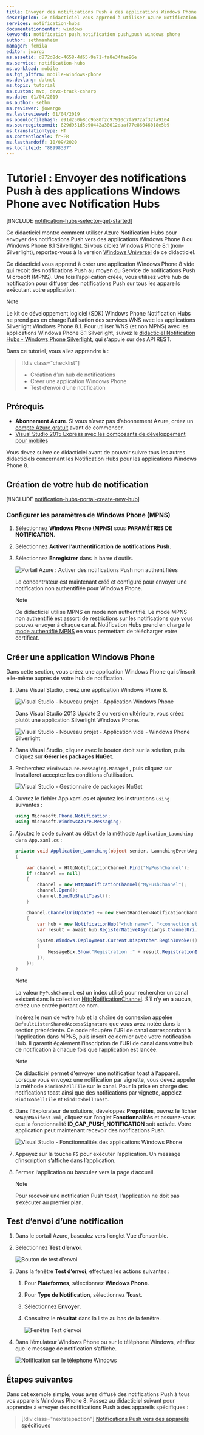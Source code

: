 ```yaml
---
title: Envoyer des notifications Push à des applications Windows Phone à l’aide d’Azure Notification Hubs | Microsoft Docs
description: Ce didacticiel vous apprend à utiliser Azure Notification Hubs pour envoyer des notifications Push vers une application Windows Phone 8 ou Windows Phone 8.1 Silverlight.
services: notification-hubs
documentationcenter: windows
keywords: notification push,notification push,push windows phone
author: sethmanheim
manager: femila
editor: jwargo
ms.assetid: d872d8dc-4658-4d65-9e71-fa8e34fae96e
ms.service: notification-hubs
ms.workload: mobile
ms.tgt_pltfrm: mobile-windows-phone
ms.devlang: dotnet
ms.topic: tutorial
ms.custom: mvc, devx-track-csharp
ms.date: 01/04/2019
ms.author: sethm
ms.reviewer: jowargo
ms.lastreviewed: 01/04/2019
ms.openlocfilehash: e91d250b8cc9b80f2c97910c7fa972af32fa9104
ms.sourcegitcommit: 829d951d5c90442a38012daaf77e86046018e5b9
ms.translationtype: HT
ms.contentlocale: fr-FR
ms.lasthandoff: 10/09/2020
ms.locfileid: "88998337"
---
```

# <a name="tutorial-send-push-notifications-to-windows-phone-apps-using-notification-hubs"></a>Tutoriel : Envoyer des notifications Push à des applications Windows Phone avec Notification Hubs

[!INCLUDE [notification-hubs-selector-get-started](../../includes/notification-hubs-selector-get-started.md)]

Ce didacticiel montre comment utiliser Azure Notification Hubs pour envoyer des notifications Push vers des applications Windows Phone 8 ou Windows Phone 8.1 Silverlight. Si vous ciblez Windows Phone 8.1 (non-Silverlight), reportez-vous à la version [Windows Universel](notification-hubs-windows-store-dotnet-get-started-wns-push-notification.md) de ce didacticiel.

Ce didacticiel vous apprend à créer une application Windows Phone 8 vide qui reçoit des notifications Push au moyen du Service de notifications Push Microsoft (MPNS). Une fois l’application créée, vous utilisez votre hub de notification pour diffuser des notifications Push sur tous les appareils exécutant votre application.

> [!NOTE]
> Le kit de développement logiciel (SDK) Windows Phone Notification Hubs ne prend pas en charge l’utilisation des services WNS avec les applications Silverlight Windows Phone 8.1. Pour utiliser WNS (et non MPNS) avec les applications Windows Phone 8.1 Silverlight, suivez le [didacticiel Notification Hubs - Windows Phone Silverlight], qui s’appuie sur des API REST.

Dans ce tutoriel, vous allez apprendre à :

> [!div class="checklist"]
> * Création d’un hub de notifications
> * Créer une application Windows Phone
> * Test d’envoi d’une notification

## <a name="prerequisites"></a>Prérequis

* **Abonnement Azure**. Si vous n’avez pas d’abonnement Azure, créez un [compte Azure gratuit](https://azure.microsoft.com/free/) avant de commencer.
* [Visual Studio 2015 Express avec les composants de développement pour mobiles](https://www.visualstudio.com/vs/older-downloads/)

Vous devez suivre ce didacticiel avant de pouvoir suivre tous les autres didacticiels concernant les Notification Hubs pour les applications Windows Phone 8.

## <a name="create-your-notification-hub"></a>Création de votre hub de notification

[!INCLUDE [notification-hubs-portal-create-new-hub](../../includes/notification-hubs-portal-create-new-hub.md)]

### <a name="configure-windows-phone-mpns-settings"></a>Configurer les paramètres de Windows Phone (MPNS)

1. Sélectionnez **Windows Phone (MPNS)** sous **PARAMÈTRES DE NOTIFICATION**.
2. Sélectionnez **Activer l’authentification de notifications Push**.
3. Sélectionnez **Enregistrer** dans la barre d’outils.

    ![Portail Azure : Activer des notifications Push non authentifiées](./media/notification-hubs-windows-phone-get-started/azure-portal-unauth.png)

    Le concentrateur est maintenant créé et configuré pour envoyer une notification non authentifiée pour Windows Phone.

    > [!NOTE]
    > Ce didacticiel utilise MPNS en mode non authentifié. Le mode MPNS non authentifié est assorti de restrictions sur les notifications que vous pouvez envoyer à chaque canal. Notification Hubs prend en charge le [mode authentifié MPNS](/previous-versions/windows/apps/ff941099(v=vs.105)) en vous permettant de télécharger votre certificat.

## <a name="create-a-windows-phone-application"></a>Créer une application Windows Phone

Dans cette section, vous créez une application Windows Phone qui s’inscrit elle-même auprès de votre hub de notification.

1. Dans Visual Studio, créez une application Windows Phone 8.

    ![Visual Studio - Nouveau projet - Application Windows Phone][13]

    Dans Visual Studio 2013 Update 2 ou version ultérieure, vous créez plutôt une application Silverlight Windows Phone.

    ![Visual Studio - Nouveau projet - Application vide - Windows Phone Silverlight][11]
2. Dans Visual Studio, cliquez avec le bouton droit sur la solution, puis cliquez sur **Gérer les packages NuGet**.
3. Recherchez `WindowsAzure.Messaging.Managed` , puis cliquez sur **Installer**et acceptez les conditions d’utilisation.

    ![Visual Studio - Gestionnaire de packages NuGet][20]
4. Ouvrez le fichier App.xaml.cs et ajoutez les instructions `using` suivantes :

    ```csharp
    using Microsoft.Phone.Notification;
    using Microsoft.WindowsAzure.Messaging;
    ```

5. Ajoutez le code suivant au début de la méthode `Application_Launching` dans `App.xaml.cs` :

    ```csharp
    private void Application_Launching(object sender, LaunchingEventArgs e)
    {

        var channel = HttpNotificationChannel.Find("MyPushChannel");
        if (channel == null)
        {
            channel = new HttpNotificationChannel("MyPushChannel");
            channel.Open();
            channel.BindToShellToast();
        }

        channel.ChannelUriUpdated += new EventHandler<NotificationChannelUriEventArgs>(async (o, args) =>
        {
            var hub = new NotificationHub("<hub name>", "<connection string>");
            var result = await hub.RegisterNativeAsync(args.ChannelUri.ToString());

            System.Windows.Deployment.Current.Dispatcher.BeginInvoke(() =>
            {
                MessageBox.Show("Registration :" + result.RegistrationId, "Registered", MessageBoxButton.OK);
            });
        });
    }
    ```

   > [!NOTE]
   > La valeur `MyPushChannel` est un index utilisé pour rechercher un canal existant dans la collection [HttpNotificationChannel](/previous-versions/ff402781(v=vs.110)). S’il n’y en a aucun, créez une entrée portant ce nom.

    Insérez le nom de votre hub et la chaîne de connexion appelée `DefaultListenSharedAccessSignature` que vous avez notée dans la section précédente.
    Ce code récupère l’URI de canal correspondant à l’application dans MPNS, puis inscrit ce dernier avec votre notification Hub. Il garantit également l’inscription de l’URI de canal dans votre hub de notification à chaque fois que l’application est lancée.

   > [!NOTE]
   > Ce didacticiel permet d'envoyer une notification toast à l'appareil. Lorsque vous envoyez une notification par vignette, vous devez appeler la méthode `BindToShellTile` sur le canal. Pour la prise en charge des notifications toast ainsi que des notifications par vignette, appelez `BindToShellTile` et `BindToShellToast`.

6. Dans l’Explorateur de solutions, développez **Propriétés**, ouvrez le fichier `WMAppManifest.xml`, cliquez sur l’onglet **Fonctionnalités** et assurez-vous que la fonctionnalité **ID_CAP_PUSH_NOTIFICATION** soit activée. Votre application peut maintenant recevoir des notifications Push.

    ![Visual Studio - Fonctionnalités des applications Windows Phone][14]
7. Appuyez sur la touche `F5` pour exécuter l’application. Un message d’inscription s’affiche dans l’application.
8. Fermez l’application ou basculez vers la page d’accueil.

   > [!NOTE]
   > Pour recevoir une notification Push toast, l’application ne doit pas s’exécuter au premier plan.

## <a name="test-send-a-notification"></a>Test d’envoi d’une notification

1. Dans le portail Azure, basculez vers l’onglet Vue d’ensemble.
2. Sélectionnez **Test d’envoi**.

    ![Bouton de test d’envoi](./media/notification-hubs-windows-phone-get-started/test-send-button.png)
3. Dans la fenêtre **Test d’envoi**, effectuez les actions suivantes :

    1. Pour **Plateformes**, sélectionnez **Windows Phone**.
    2. Pour **Type de Notification**, sélectionnez **Toast**.
    3. Sélectionnez **Envoyer**.
    4. Consultez le **résultat** dans la liste au bas de la fenêtre.

        ![Fenêtre Test d’envoi](./media/notification-hubs-windows-phone-get-started/test-send-window.png)
4. Dans l’émulateur Windows Phone ou sur le téléphone Windows, vérifiez que le message de notification s’affiche.

    ![Notification sur le téléphone Windows](./media/notification-hubs-windows-phone-get-started/notification-on-windows-phone.png)

## <a name="next-steps"></a>Étapes suivantes

Dans cet exemple simple, vous avez diffusé des notifications Push à tous vos appareils Windows Phone 8. Passez au didacticiel suivant pour apprendre à envoyer des notifications Push à des appareils spécifiques :

> [!div class="nextstepaction"]
>[Notifications Push vers des appareils spécifiques](notification-hubs-windows-phone-push-xplat-segmented-mpns-notification.md)

<!-- Images. -->
[6]: ./media/notification-hubs-windows-phone-get-started/notification-hub-create-console-app.png
[7]: ./media/notification-hubs-windows-phone-get-started/notification-hub-create-from-portal.png
[8]: ./media/notification-hubs-windows-phone-get-started/notification-hub-create-from-portal2.png
[9]: ./media/notification-hubs-windows-phone-get-started/notification-hub-select-from-portal.png
[10]: ./media/notification-hubs-windows-phone-get-started/notification-hub-select-from-portal2.png
[11]: ./media/notification-hubs-windows-phone-get-started/notification-hub-create-wp-silverlight-app.png
[12]: ./media/notification-hubs-windows-phone-get-started/notification-hub-connection-strings.png
[13]: ./media/notification-hubs-windows-phone-get-started/notification-hub-create-wp-app.png
[14]: ./media/notification-hubs-windows-phone-get-started/mobile-app-enable-push-wp8.png
[15]: ./media/notification-hubs-windows-phone-get-started/notification-hub-pushauth.png
[20]: ./media/notification-hubs-windows-phone-get-started/notification-hub-windows-universal-app-install-package.png
[213]: ./media/notification-hubs-windows-phone-get-started/notification-hub-create-console-app.png

<!-- URLs. -->
[Notification Hubs Guidance]: /previous-versions/azure/azure-services/jj927170(v=azure.100)
[MPNS authenticated mode]: /previous-versions/windows/apps/ff941099(v=vs.105)
[Use Notification Hubs to push notifications to users]: notification-hubs-aspnet-backend-windows-dotnet-wns-notification.md
[Use Notification Hubs to send breaking news]: notification-hubs-windows-phone-push-xplat-segmented-mpns-notification.md
[toast catalog]: /previous-versions/windows/apps/jj662938(v=vs.105)
[tile catalog]: /previous-versions/windows/apps/hh202948(v=vs.105)
[didacticiel Notification Hubs - Windows Phone Silverlight]: https://github.com/Azure/azure-notificationhubs-samples/tree/master/PushToSafari
